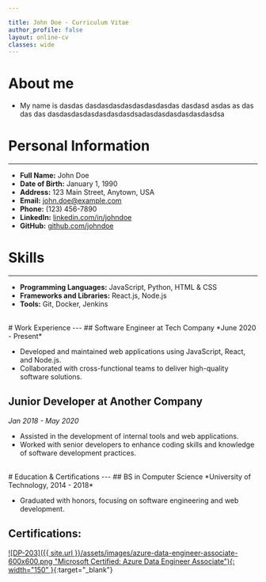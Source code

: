 ```yaml
---

title: John Doe - Curriculum Vitae
author_profile: false
layout: online-cv
classes: wide
---
```


# About me
- My name is dasdas dasdasdasdasdasdasdasdas dasdasd asdas as das das das dasdasdasdasdasdasdasdsadasdasdasdasdasdasdsa



# Personal Information
---
- **Full Name:** John Doe
- **Date of Birth:** January 1, 1990
- **Address:** 123 Main Street, Anytown, USA
- **Email:** john.doe@example.com
- **Phone:** (123) 456-7890
- **LinkedIn:** [linkedin.com/in/johndoe](https://www.linkedin.com/in/johndoe)
- **GitHub:** [github.com/johndoe](https://github.com/johndoe)



# Skills
---
- **Programming Languages:** JavaScript, Python, HTML & CSS
- **Frameworks and Libraries:** React.js, Node.js
- **Tools:** Git, Docker, Jenkins
<br />
# Work Experience
---
## Software Engineer at Tech Company
*June 2020 - Present*

- Developed and maintained web applications using JavaScript, React, and Node.js.
- Collaborated with cross-functional teams to deliver high-quality software solutions.

## Junior Developer at Another Company
*Jan 2018 - May 2020*

- Assisted in the development of internal tools and web applications.
- Worked with senior developers to enhance coding skills and knowledge of software development practices.

<br />
# Education & Certifications
---
## BS in Computer Science
*University of Technology, 2014 - 2018*

- Graduated with honors, focusing on software engineering and web development.

## Certifications:
[![DP-203]({{ site.url }}/assets/images/azure-data-engineer-associate-600x600.png "Microsoft Certified: Azure Data Engineer Associate"){: width="150" }](https://google.com){:target="_blank"}
